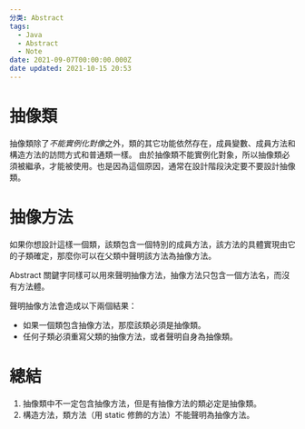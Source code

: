 ```yaml
---
分类: Abstract
tags:
  - Java
  - Abstract
  - Note
date: 2021-09-07T00:00:00.000Z
date updated: 2021-10-15 20:53
---
```


# 抽像類

抽像類除了*不能實例化對像*之外，類的其它功能依然存在，成員變數、成員方法和構造方法的訪問方式和普通類一樣。
由於抽像類不能實例化對象，所以抽像類必須被繼承，才能被使用。也是因為這個原因，通常在設計階段決定要不要設計抽像類。

# 抽像方法

如果你想設計這樣一個類，該類包含一個特別的成員方法，該方法的具體實現由它的子類確定，那麼你可以在父類中聲明該方法為抽像方法。

Abstract 關鍵字同樣可以用來聲明抽像方法，抽像方法只包含一個方法名，而沒有方法體。

聲明抽像方法會造成以下兩個結果：

- 如果一個類包含抽像方法，那麼該類必須是抽像類。
- 任何子類必須重寫父類的抽像方法，或者聲明自身為抽像類。

# 總結

1. 抽像類中不一定包含抽像方法，但是有抽像方法的類必定是抽像類。
2. 構造方法，類方法（用 static 修飾的方法）不能聲明為抽像方法。
